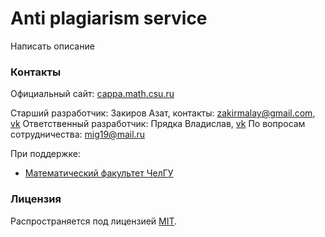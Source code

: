 # Anti plagiarism service
Написать описание
### Контакты
Официальный сайт: [cappa.math.csu.ru](http://cappa.math.csu.ru/)   

Старший разработчик: Закиров Азат, контакты: zakirmalay@gmail.com, [vk](https://vk.com/60braids) 
Ответственный разработчик: Прядка Владислав, [vk](https://vk.com/shroud007)
По вопросам сотрудничества: mig19@mail.ru

При поддержке:
 * [Математический факультет ЧелГУ](http://math.csu.ru)

### Лицензия
Распространяется под лицензией [MIT](LICENSE).